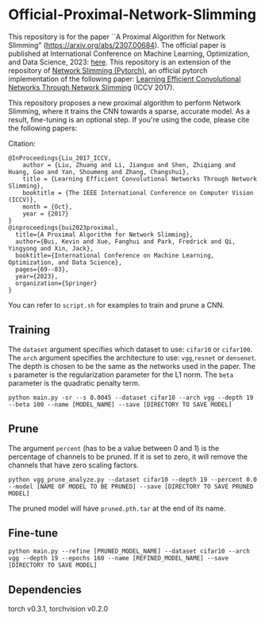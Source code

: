# Official-Proximal-Network-Slimming

This repository is for the paper ``A Proximal Algorithm for Network Slimming" (https://arxiv.org/abs/2307.00684). The official paper is published at International Conference on Machine Learning, Optimization, and Data Science, 2023: [here](https://link.springer.com/chapter/10.1007/978-3-031-53966-4_6). This repository is an extension of the repository of [Network Slimming (Pytorch)](https://github.com/Eric-mingjie/network-slimming), an official pytorch implementation of the following paper:
[Learning Efficient Convolutional Networks Through Network Slimming](http://openaccess.thecvf.com/content_iccv_2017/html/Liu_Learning_Efficient_Convolutional_ICCV_2017_paper.html) (ICCV 2017).  

This repository proposes a new proximal algorithm to perform Network Slimming, where it
trains the CNN towards a sparse, accurate model. As a result, fine-tuning is an optional
step. If you're using the code, please cite the following papers:

Citation:
```
@InProceedings{Liu_2017_ICCV,
    author = {Liu, Zhuang and Li, Jianguo and Shen, Zhiqiang and Huang, Gao and Yan, Shoumeng and Zhang, Changshui},
    title = {Learning Efficient Convolutional Networks Through Network Slimming},
    booktitle = {The IEEE International Conference on Computer Vision (ICCV)},
    month = {Oct},
    year = {2017}
}
@inproceedings{bui2023proximal,
  title={A Proximal Algorithm for Network Slimming},
  author={Bui, Kevin and Xue, Fanghui and Park, Fredrick and Qi, Yingyong and Xin, Jack},
  booktitle={International Conference on Machine Learning, Optimization, and Data Science},
  pages={69--83},
  year={2023},
  organization={Springer}
}
```

You can refer to `script.sh` for examples to train and prune a CNN.



## Training

The `dataset` argument specifies which dataset to use: `cifar10` or `cifar100`. The `arch` argument specifies the architecture to use: `vgg`,`resnet` or `densenet`. The depth is chosen to be the same as the networks used in the paper. The `s` parameter is the regularization parameter for the L1 norm. The `beta` parameter is the quadratic penalty term.
```shell
python main.py -sr --s 0.0045 --dataset cifar10 --arch vgg --depth 19 --beta 100 --name [MODEL_NAME] --save [DIRECTORY TO SAVE MODEL]
```

## Prune
The argument `percent` (has to be a value between 0 and 1) is the percentage of channels to be pruned. If it is set to zero, it will remove the channels that have zero scaling factors.
```shell
python vgg_prune_analyze.py --dataset cifar10 --depth 19 --percent 0.0 --model [NAME OF MODEL TO BE PRUNED] --save [DIRECTORY TO SAVE PRUNED MODEL]
```
The pruned model will have `pruned.pth.tar` at the end of its name.

## Fine-tune

```shell
python main.py --refine [PRUNED_MODEL_NAME] --dataset cifar10 --arch vgg --depth 19 --epochs 160 --name [REFINED_MODEL_NAME] --save [DIRECTORY TO SAVE MODEL]
```


## Dependencies
torch v0.3.1, torchvision v0.2.0
